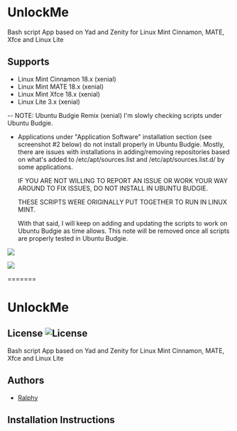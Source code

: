 # UnlockMe
Bash script App based on Yad and Zenity for Linux Mint Cinnamon, MATE, Xfce and Linux Lite

## Supports

- Linux Mint Cinnamon 18.x (xenial)
- Linux Mint MATE 18.x (xenial)
- Linux Mint Xfce 18.x (xenial)
- Linux Lite 3.x (xenial)

-- NOTE: Ubuntu Budgie Remix (xenial)
   I'm slowly checking scripts under Ubuntu Budgie.
   
 - Applications under "Application Software" installation section (see screenshot #2 below) do not install properly in Ubuntu Budgie.
   Mostly, there are issues with installations in adding/removing repositories based on what's added to
   /etc/apt/sources.list and /etc/apt/sources.list.d/ by some applications.

   IF YOU ARE NOT WILLING TO REPORT AN ISSUE OR WORK YOUR WAY AROUND TO FIX ISSUES, DO NOT INSTALL IN UBUNTU BUDGIE.
   
   THESE SCRIPTS WERE ORIGINALLY PUT TOGETHER TO RUN IN LINUX MINT.

   With that said, I will keep on adding and updating the scripts to work on Ubuntu Budgie as time allows.
   This note will be removed once all scripts are properly tested in Ubuntu Budgie. 


![](https://i.imgur.com/pg69J8n.png)

![](https://i.imgur.com/0BP6DL1.png)

=======
# UnlockMe
## License ![License](https://img.shields.io/badge/license-GPLv2-green.svg)
Bash script App based on Yad and Zenity for Linux Mint Cinnamon, MATE, Xfce and Linux Lite

## Authors
- [Ralphy](https://github.com/ralphys)

## Installation Instructions
